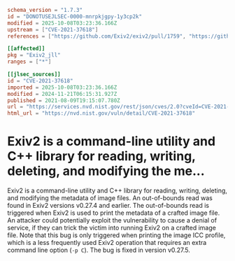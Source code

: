 ```toml
schema_version = "1.7.3"
id = "DONOTUSEJLSEC-0000-mnrpkjgpy-1y3cp2k"
modified = 2025-10-08T03:23:36.166Z
upstream = ["CVE-2021-37618"]
references = ["https://github.com/Exiv2/exiv2/pull/1759", "https://github.com/Exiv2/exiv2/security/advisories/GHSA-583f-w9pm-99r2", "https://lists.fedoraproject.org/archives/list/package-announce%40lists.fedoraproject.org/message/FMDT4PJB7P43WSOM3TRQIY3J33BAFVVE/", "https://lists.fedoraproject.org/archives/list/package-announce%40lists.fedoraproject.org/message/UYGDELIFFJWKUU7SO3QATCIXCZJERGAC/", "https://security.gentoo.org/glsa/202312-06", "https://github.com/Exiv2/exiv2/pull/1759", "https://github.com/Exiv2/exiv2/security/advisories/GHSA-583f-w9pm-99r2", "https://lists.fedoraproject.org/archives/list/package-announce%40lists.fedoraproject.org/message/FMDT4PJB7P43WSOM3TRQIY3J33BAFVVE/", "https://lists.fedoraproject.org/archives/list/package-announce%40lists.fedoraproject.org/message/UYGDELIFFJWKUU7SO3QATCIXCZJERGAC/", "https://security.gentoo.org/glsa/202312-06"]

[[affected]]
pkg = "Exiv2_jll"
ranges = ["*"]

[[jlsec_sources]]
id = "CVE-2021-37618"
imported = 2025-10-08T03:23:36.166Z
modified = 2024-11-21T06:15:31.927Z
published = 2021-08-09T19:15:07.780Z
url = "https://services.nvd.nist.gov/rest/json/cves/2.0?cveId=CVE-2021-37618"
html_url = "https://nvd.nist.gov/vuln/detail/CVE-2021-37618"
```

# Exiv2 is a command-line utility and C++ library for reading, writing, deleting, and modifying the me...

Exiv2 is a command-line utility and C++ library for reading, writing, deleting, and modifying the metadata of image files. An out-of-bounds read was found in Exiv2 versions v0.27.4 and earlier. The out-of-bounds read is triggered when Exiv2 is used to print the metadata of a crafted image file. An attacker could potentially exploit the vulnerability to cause a denial of service, if they can trick the victim into running Exiv2 on a crafted image file. Note that this bug is only triggered when printing the image ICC profile, which is a less frequently used Exiv2 operation that requires an extra command line option (`-p C`). The bug is fixed in version v0.27.5.

